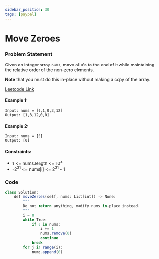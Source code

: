 ```yaml
---
sidebar_position: 30
tags: [paypal]
---
```


# Move Zeroes

### Problem Statement

Given an integer array `nums`, move all `0`'s to the end of it while maintaining the relative order of the non-zero elements.

**Note** that you must do this in-place without making a copy of the array.

[Leetcode Link](https://leetcode.com/problems/move-zeroes/)

#### Example 1:

```
Input: nums = [0,1,0,3,12]
Output: [1,3,12,0,0]
```

#### Example 2:

```
Input: nums = [0]
Output: [0]
```

#### Constraints:

- 1 <= nums.length <= 10<sup>4</sup>
- -2<sup>31</sup> <= nums[i] <= 2<sup>31</sup> - 1

### Code

```jsx title="Python"
class Solution:
    def moveZeroes(self, nums: List[int]) -> None:
        """
        Do not return anything, modify nums in-place instead.
        """
        i = 0
        while True:
            if 0 in nums:
                i += 1
                nums.remove(0)
                continue
            break
        for j in range(i):
            nums.append(0)

```
